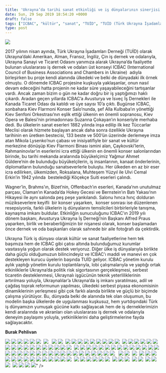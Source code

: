 ```yaml
---
title: 'Ukrayna’da tarihi sanat etkinliği ve iş dünyalarının sinerjisi'
date: Sun, 29 Sep 2019 18:54:20 +0000
draft: false
tags: ["ICBAC", "kültür", "sanat", "TUİD", "TUİD (Türk Ukrayna İşadamları Derneği)", "Ukrayna Türk İş Dünyası", "Ukrayna Türk toplumu"]
type: post
---
```


![](https://burakpehlivan.org/wp-content/uploads/2019/09/IMG_1180-36-1.jpg)

2017 yılının nisan ayında, Türk Ukrayna İşadamları Derneği (TUİD) olarak Ukrayna’daki Amerikan, Alman, Fransız, İngiliz, Çin iş dernek ve odalarıyla, Ukrayna Sanayi ve Ticaret Odasını yanımıza alarak Ukrayna’da faaliyette bulunan uluslararası iş dernek ve odaları üst konseyi ICBAC (International Council of Business Associations and Chambers in Ukraine)  adıyla birleşirken bu proje kendi alanında ülkedeki ve belki de dünyadaki ilk örnek olmuştu. O dönemde ICBAC projesine kuşkuyla yaklaşanlar, onun nasıl devam edeceğini hatta projenin ne kadar süre yaşayabileceğini tartışanlar vardı. Ancak zaman bizim o gün ne kadar doğru bir iş yaptığımızı haklı çıkardı. Aradan geçen yıllarda ICBAC’a Avusturya ve İsveç İş Dernekleri ile Kanada Ticaret Odası da katıldı ve üye sayısı 10’a çıktı. Bugünse ICBAC, sonbahara Kiev Flarmoni Konser Salo’nunda, şef Alla Kulbaba’ın yönettiği Kiev Senfoni Orkestrası’nın eşlik ettiği ülkenin en önemli sopranosu, Kiev Opera ve Balesi’nin primadonnası Suzanna Çokayan’ın konseriyle merhaba dedi. Bu ülkelerin sanat eserleri 1882 yılında inşa edilip ilk kez Tüccarlar Meclisi olarak hizmete başlayan ancak daha sonra özellikle Ukrayna tarihinin en üretken bestecisi, 133 beste ve 500’ün üzerinde derlemeye imza atan Mikola Lysenko’nun çabası ve inisiyatifiyle bir sanat ve kültür merkezine dönüşüp Kiev Flarmoni Binası ismini alan, Çaykovski’lerin, Rahmaninovlar’ın eserlerini icra ettiği ülkenin en önemli konser salonlarından birinde, bu tarihi mekanda aralarında büyükelçimiz Yağmur Ahmet Güldere’nin de bulunduğu büyükelçilerin, iş insanlarının, kanaat önderlerinin, diplomatların bulunduğu sanatseverlerle buluştu. Her ülkeden en az bir eser icra edilirken, ülkemizden, Roksalana, Muhteşem Yüzyıl ile Ulvi Cemal Erkin’in 1942 yılında  bestelediği Köçekçe Suiti eserleri çalındı.

Wagner’in, Brahms’ın, Bizet’nin, Offenbach’ın eserleri, Kanada’nın unutulmaz parçası, Claman’ın Kanada’da Hokey Gecesi ve Bernstein’ın Batı Yakası’nın Hikayesi ile aynı salonda peş peşe yankılandı. Salonu hınca hınç dolduran müzikseverlere keyifli  bir konser yaşarken,  konser sonrası ise düzenlenen resepsiyonla, farklı ülkelerin iş dünyalarını temsilcileri birbirleriyle tanışma, kaynaşma imkanı buldular. Etkinliğin sunuculuğunu ICBAC’ın 2019 yılı dönem başkanı, Avusturya Ukrayna İş Derneği’nin Başkanı Alfred Praus yaparken, birlik ve beraberliğimizin bir nişanesi olarak, konser başlamadan önce dernek ve oda başkanları olarak sahnede bir aile fotoğrafı da çektirdik.

Ukrayna Türk iş dünyası olarak kültür ve sanat faaliyetlerine hem tek başımıza hem de ICBAC gibi çatısı altında bulunduğumuz kurumlar vasıtasıyla yoğun olarak destek veriyoruz. Diğer ülke iş dünyalarıyla birlikte daha güçlü olduğumuzun bilincindeyiz ve ICBAC’ı maddi ve manevi en çok destekleyen kurucu üyelerin başında TUİD geliyor. ICBAC yönetim kurulu aylık yaptığı yönetim kurulu toplantılarıyla, lobi çalışmalarıyla ve yaptığı ortak etkinliklerle Ukrayna’da politik risk sigortasının gerçekleşmesi, serbest ticaretin desteklenmesi, Ukraynalı işgücünün teknik yeterliliklerinin artırılması yoluyla, Ukraynalılar’a Ukrayna’da iş imkanı yaratılması, adil ve çağdaş toprak reformunun yapılması, ülkedeki serbest piyasa ekonomisinin dinamiklerinin yerleşmesi gibi çok farklı alanda birlikte ve güçlü bir biçimde çalışma yürütüyor. Bu, dünyada belki de alanında tek olan oluşumun, bu modelin başka ülkelerde de uygulanması kuşkusuz, hem yurtdışındaki Türk iş dünyamızın yumuşak gücüne katkı sağlayacak hem de iş derneklerimizin kendi aralarında ve akranları olan uluslararası iş dernek ve odalarıyla deneyim paylaşımı yoluyla, yetkinliklerini daha geliştirmelerine fayda sağlayacaktır.

**Burak Pehlivan** 

![](https://burakpehlivan.org/wp-content/uploads/2019/09/IMG_1514-158.jpg) ![](https://burakpehlivan.org/wp-content/uploads/2019/09/IMG_1523-162.jpg) ![](https://burakpehlivan.org/wp-content/uploads/2019/09/IMG_1526-163.jpg) ![](https://burakpehlivan.org/wp-content/uploads/2019/09/IMG_1529-164.jpg) ![](https://burakpehlivan.org/wp-content/uploads/2019/09/IMG_1534-166.jpg) ![](https://burakpehlivan.org/wp-content/uploads/2019/09/IMG_1537-167.jpg)  ![](https://burakpehlivan.org/wp-content/uploads/2019/09/IMG_1563-173.jpg)   ![](https://burakpehlivan.org/wp-content/uploads/2019/09/IMG_1576-180.jpg) ![](https://burakpehlivan.org/wp-content/uploads/2019/09/IMG_1578-181.jpg)  ![](https://burakpehlivan.org/wp-content/uploads/2019/09/IMG_1617-203.jpg) ![](https://burakpehlivan.org/wp-content/uploads/2019/09/IMG_1072-2.jpg) ![](https://burakpehlivan.org/wp-content/uploads/2019/09/IMG_1073-3.jpg) ![](https://burakpehlivan.org/wp-content/uploads/2019/09/IMG_1074-4.jpg) ![](https://burakpehlivan.org/wp-content/uploads/2019/09/IMG_1075-5.jpg) ![](https://burakpehlivan.org/wp-content/uploads/2019/09/IMG_1081-6.jpg) ![](https://burakpehlivan.org/wp-content/uploads/2019/09/IMG_1082-7.jpg) ![](https://burakpehlivan.org/wp-content/uploads/2019/09/IMG_1083-8.jpg) ![](https://burakpehlivan.org/wp-content/uploads/2019/09/IMG_1085-9.jpg)  ![](https://burakpehlivan.org/wp-content/uploads/2019/09/IMG_1097-12.jpg) ![](https://burakpehlivan.org/wp-content/uploads/2019/09/IMG_1098-13.jpg) ![](https://burakpehlivan.org/wp-content/uploads/2019/09/IMG_1100-15.jpg) ![](https://burakpehlivan.org/wp-content/uploads/2019/09/IMG_1102-16.jpg) ![](https://burakpehlivan.org/wp-content/uploads/2019/09/IMG_1104-17.jpg) ![](https://burakpehlivan.org/wp-content/uploads/2019/09/IMG_1111-19.jpg) ![](https://burakpehlivan.org/wp-content/uploads/2019/09/IMG_1113-20.jpg) ![](https://burakpehlivan.org/wp-content/uploads/2019/09/IMG_1117-21.jpg) ![](https://burakpehlivan.org/wp-content/uploads/2019/09/IMG_1128-23.jpg) ![](https://burakpehlivan.org/wp-content/uploads/2019/09/IMG_1129-24.jpg) ![](https://burakpehlivan.org/wp-content/uploads/2019/09/IMG_1135-25.jpg) ![](https://burakpehlivan.org/wp-content/uploads/2019/09/IMG_1138-26.jpg) ![](https://burakpehlivan.org/wp-content/uploads/2019/09/IMG_1144-27.jpg) ![](https://burakpehlivan.org/wp-content/uploads/2019/09/IMG_1146-28.jpg) ![](https://burakpehlivan.org/wp-content/uploads/2019/09/IMG_1148-29.jpg) ![](https://burakpehlivan.org/wp-content/uploads/2019/09/IMG_1155-30.jpg) ![](https://burakpehlivan.org/wp-content/uploads/2019/09/IMG_1159-31.jpg)  ![](https://burakpehlivan.org/wp-content/uploads/2019/09/IMG_1164-33.jpg) ![](https://burakpehlivan.org/wp-content/uploads/2019/09/IMG_1185-37.jpg) ![](https://burakpehlivan.org/wp-content/uploads/2019/09/IMG_1187-38.jpg) ![](https://burakpehlivan.org/wp-content/uploads/2019/09/IMG_1189-39.jpg) ![](https://burakpehlivan.org/wp-content/uploads/2019/09/IMG_1190-40.jpg) ![](https://burakpehlivan.org/wp-content/uploads/2019/09/IMG_1195-41.jpg) ![](https://burakpehlivan.org/wp-content/uploads/2019/09/IMG_1202-44.jpg) ![](https://burakpehlivan.org/wp-content/uploads/2019/09/IMG_1208-46.jpg) ![](https://burakpehlivan.org/wp-content/uploads/2019/09/IMG_1209-47.jpg) ![](https://burakpehlivan.org/wp-content/uploads/2019/09/IMG_1224-51.jpg) ![](https://burakpehlivan.org/wp-content/uploads/2019/09/IMG_1226-52.jpg) ![](https://burakpehlivan.org/wp-content/uploads/2019/09/IMG_1230-53.jpg) ![](https://burakpehlivan.org/wp-content/uploads/2019/09/IMG_1236-54.jpg) ![](https://burakpehlivan.org/wp-content/uploads/2019/09/IMG_1239-56.jpg) ![](https://burakpehlivan.org/wp-content/uploads/2019/09/IMG_1242-57.jpg) ![](https://burakpehlivan.org/wp-content/uploads/2019/09/IMG_1246-58.jpg) ![](https://burakpehlivan.org/wp-content/uploads/2019/09/IMG_1249-59.jpg) ![](https://burakpehlivan.org/wp-content/uploads/2019/09/IMG_1250-60.jpg) ![](https://burakpehlivan.org/wp-content/uploads/2019/09/IMG_1253-61.jpg) ![](https://burakpehlivan.org/wp-content/uploads/2019/09/IMG_1258-62.jpg) ![](https://burakpehlivan.org/wp-content/uploads/2019/09/IMG_1260-63.jpg) ![](https://burakpehlivan.org/wp-content/uploads/2019/09/IMG_1264-65.jpg) ![](https://burakpehlivan.org/wp-content/uploads/2019/09/IMG_1271-66.jpg) ![](https://burakpehlivan.org/wp-content/uploads/2019/09/IMG_1273-67.jpg) ![](https://burakpehlivan.org/wp-content/uploads/2019/09/IMG_1278-69.jpg) ![](https://burakpehlivan.org/wp-content/uploads/2019/09/IMG_1281-71.jpg) ![](https://burakpehlivan.org/wp-content/uploads/2019/09/IMG_1284-72.jpg) ![](https://burakpehlivan.org/wp-content/uploads/2019/09/IMG_1291-75.jpg) ![](https://burakpehlivan.org/wp-content/uploads/2019/09/IMG_1293-76.jpg) ![](https://burakpehlivan.org/wp-content/uploads/2019/09/IMG_1318-83.jpg) ![](https://burakpehlivan.org/wp-content/uploads/2019/09/IMG_1321-86.jpg) ![](https://burakpehlivan.org/wp-content/uploads/2019/09/IMG_1326-89.jpg)   ![](https://burakpehlivan.org/wp-content/uploads/2019/09/IMG_1336-93.jpg) ![](https://burakpehlivan.org/wp-content/uploads/2019/09/IMG_1342-94.jpg)  ![](https://burakpehlivan.org/wp-content/uploads/2019/09/IMG_1354-100.jpg)  ![](https://burakpehlivan.org/wp-content/uploads/2019/09/IMG_1359-102.jpg) ![](https://burakpehlivan.org/wp-content/uploads/2019/09/IMG_1361-103.jpg) ![](https://burakpehlivan.org/wp-content/uploads/2019/09/IMG_1362-104.jpg) ![](https://burakpehlivan.org/wp-content/uploads/2019/09/IMG_1376-108.jpg) ![](https://burakpehlivan.org/wp-content/uploads/2019/09/IMG_1381-110.jpg) ![](https://burakpehlivan.org/wp-content/uploads/2019/09/IMG_1383-111.jpg) ![](https://burakpehlivan.org/wp-content/uploads/2019/09/IMG_1390-113.jpg) ![](https://burakpehlivan.org/wp-content/uploads/2019/09/IMG_1392-114.jpg) ![](https://burakpehlivan.org/wp-content/uploads/2019/09/IMG_1393-115.jpg) ![](https://burakpehlivan.org/wp-content/uploads/2019/09/IMG_1394-116.jpg) ![](https://burakpehlivan.org/wp-content/uploads/2019/09/IMG_1396-117.jpg) ![](https://burakpehlivan.org/wp-content/uploads/2019/09/IMG_1400-119.jpg) ![](https://burakpehlivan.org/wp-content/uploads/2019/09/IMG_1405-121.jpg) ![](https://burakpehlivan.org/wp-content/uploads/2019/09/IMG_1413-123.jpg)  ![](https://burakpehlivan.org/wp-content/uploads/2019/09/IMG_1428-126.jpg) ![](https://burakpehlivan.org/wp-content/uploads/2019/09/IMG_1434-129.jpg) ![](https://burakpehlivan.org/wp-content/uploads/2019/09/IMG_1436-130.jpg) ![](https://burakpehlivan.org/wp-content/uploads/2019/09/IMG_1438-131.jpg) ![](https://burakpehlivan.org/wp-content/uploads/2019/09/IMG_1440-132.jpg) ![](https://burakpehlivan.org/wp-content/uploads/2019/09/IMG_1443-133.jpg)  ![](https://burakpehlivan.org/wp-content/uploads/2019/09/IMG_1457-140.jpg) ![](https://burakpehlivan.org/wp-content/uploads/2019/09/IMG_1463-142.jpg) ![](https://burakpehlivan.org/wp-content/uploads/2019/09/IMG_1464-143.jpg)  ![](https://burakpehlivan.org/wp-content/uploads/2019/09/IMG_1469-145.jpg) ![](https://burakpehlivan.org/wp-content/uploads/2019/09/IMG_1477-146.jpg)  ![](https://burakpehlivan.org/wp-content/uploads/2019/09/IMG_1487-148.jpg) ![](https://burakpehlivan.org/wp-content/uploads/2019/09/IMG_1491-149.jpg) ![](https://burakpehlivan.org/wp-content/uploads/2019/09/IMG_1496-150.jpg)  ![](https://burakpehlivan.org/wp-content/uploads/2019/09/IMG_1498-152.jpg) ![](https://burakpehlivan.org/wp-content/uploads/2019/09/IMG_1501-153.jpg) ![](https://burakpehlivan.org/wp-content/uploads/2019/09/IMG_1503-154.jpg) ![](https://burakpehlivan.org/wp-content/uploads/2019/09/IMG_1504-155.jpg)" />
